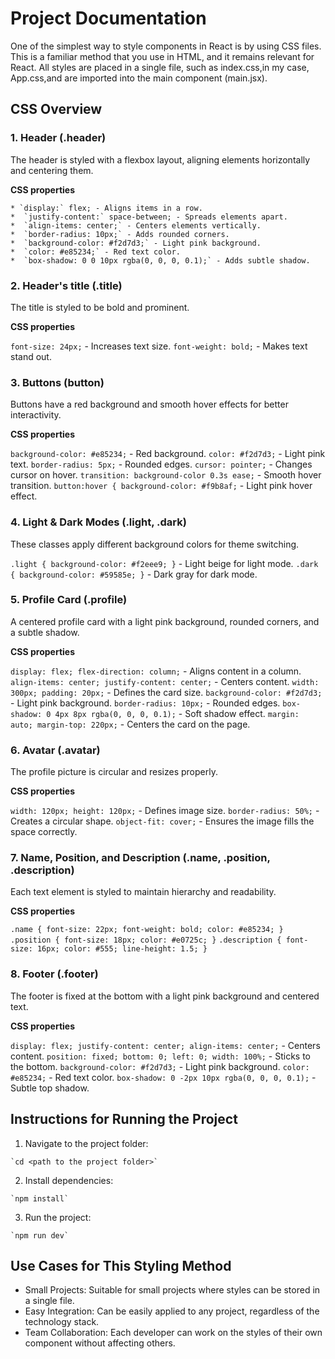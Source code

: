 # Project Documentation

One of the simplest way to style components in React is by using CSS files. This is a familiar method that you use in HTML, and it remains relevant for React. All styles are placed in a single file, such as index.css,in my case, App.css,and are imported into the main component (main.jsx).

## CSS Overview

### 1. Header (.header)
The header is styled with a flexbox layout, aligning elements horizontally and centering them. 

**CSS properties**

    * `display:` flex; - Aligns items in a row.
    *  `justify-content:` space-between; - Spreads elements apart.
    *  `align-items: center;` - Centers elements vertically.
    *  `border-radius: 10px;` - Adds rounded corners.
    *  `background-color: #f2d7d3;` - Light pink background.
    *  `color: #e85234;` - Red text color.
    *  `box-shadow: 0 0 10px rgba(0, 0, 0, 0.1);` - Adds subtle shadow.

### 2. Header's title (.title)
The title is styled to be bold and prominent.

**CSS properties**

`font-size: 24px;` - Increases text size.
`font-weight: bold;` - Makes text stand out.

### 3. Buttons (button)
Buttons have a red background and smooth hover effects for better interactivity.

**CSS properties**

`background-color: #e85234;` - Red background.
`color: #f2d7d3;` - Light pink text.
`border-radius: 5px;` - Rounded edges.
`cursor: pointer;` - Changes cursor on hover.
`transition: background-color 0.3s ease;` - Smooth hover transition.
`button:hover { background-color: #f9b8af;` - Light pink hover effect.


### 4. Light & Dark Modes (.light, .dark)
These classes apply different background colors for theme switching.

`.light { background-color: #f2eee9; }` - Light beige for light mode.
`.dark { background-color: #59585e; }` - Dark gray for dark mode.


### 5. Profile Card (.profile)
A centered profile card with a light pink background, rounded corners, and a subtle shadow.

**CSS properties**

`display: flex; flex-direction: column;` - Aligns content in a column.
`align-items: center; justify-content: center;` - Centers content.
`width: 300px; padding: 20px;` - Defines the card size.
`background-color: #f2d7d3;` - Light pink background.
`border-radius: 10px;` - Rounded edges.
`box-shadow: 0 4px 8px rgba(0, 0, 0, 0.1);` - Soft shadow effect.
`margin: auto; margin-top: 220px;` - Centers the card on the page.


### 6. Avatar (.avatar)
The profile picture is circular and resizes properly.

**CSS properties**

`width: 120px; height: 120px;` - Defines image size.
`border-radius: 50%;` - Creates a circular shape.
`object-fit: cover;` - Ensures the image fills the space correctly.


### 7. Name, Position, and Description (.name, .position, .description)
Each text element is styled to maintain hierarchy and readability.

**CSS properties**

`.name { font-size: 22px; font-weight: bold; color: #e85234; }`
`.position { font-size: 18px; color: #e0725c; }`
`.description { font-size: 16px; color: #555; line-height: 1.5; }`

### 8. Footer (.footer)
The footer is fixed at the bottom with a light pink background and centered text.

**CSS properties**

`display: flex; justify-content: center; align-items: center;` - Centers content.
`position: fixed; bottom: 0; left: 0; width: 100%;` - Sticks to the bottom.
`background-color: #f2d7d3;` - Light pink background.
`color: #e85234;` - Red text color.
`box-shadow: 0 -2px 10px rgba(0, 0, 0, 0.1);` - Subtle top shadow.

## Instructions for Running the Project

  1. Navigate to the project folder:

    `cd <path to the project folder>`

  2. Install dependencies:

    `npm install`
    
  3. Run the project:

    `npm run dev`

## Use Cases for This Styling Method

- Small Projects: Suitable for small projects where styles can be stored in a single file.
- Easy Integration: Can be easily applied to any project, regardless of the technology stack.
- Team Collaboration: Each developer can work on the styles of their own component without affecting others.














